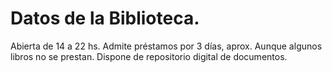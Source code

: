 # Datos de la Biblioteca.

Abierta de 14 a 22 hs.
Admite préstamos por 3 días, aprox.
Aunque algunos libros no se prestan.
Dispone de repositorio digital de documentos.
